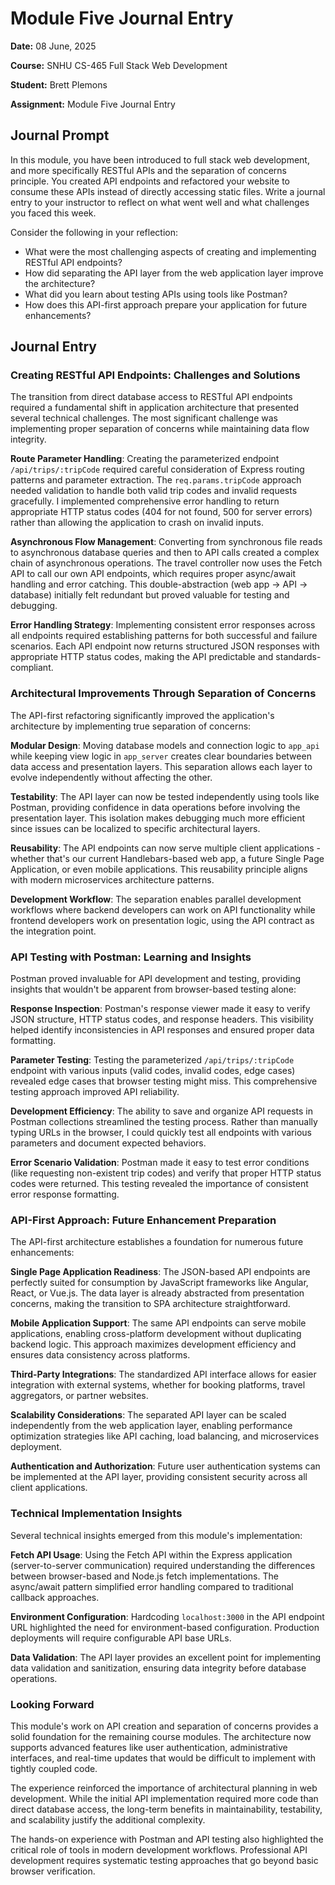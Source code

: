 # Module Five Journal Entry

**Date:** 08 June, 2025

**Course:** SNHU CS-465 Full Stack Web Development

**Student:** Brett Plemons

**Assignment:** Module Five Journal Entry

## Journal Prompt

In this module, you have been introduced to full stack web development, and more specifically RESTful APIs and the separation of concerns principle. You created API endpoints and refactored your website to consume these APIs instead of directly accessing static files. Write a journal entry to your instructor to reflect on what went well and what challenges you faced this week.

Consider the following in your reflection:

- What were the most challenging aspects of creating and implementing RESTful API endpoints?
- How did separating the API layer from the web application layer improve the architecture?
- What did you learn about testing APIs using tools like Postman?
- How does this API-first approach prepare your application for future enhancements?

## Journal Entry

### Creating RESTful API Endpoints: Challenges and Solutions

The transition from direct database access to RESTful API endpoints required a fundamental shift in application architecture that presented several technical challenges. The most significant challenge was implementing proper separation of concerns while maintaining data flow integrity.

**Route Parameter Handling**: Creating the parameterized endpoint `/api/trips/:tripCode` required careful consideration of Express routing patterns and parameter extraction. The `req.params.tripCode` approach needed validation to handle both valid trip codes and invalid requests gracefully. I implemented comprehensive error handling to return appropriate HTTP status codes (404 for not found, 500 for server errors) rather than allowing the application to crash on invalid inputs.

**Asynchronous Flow Management**: Converting from synchronous file reads to asynchronous database queries and then to API calls created a complex chain of asynchronous operations. The travel controller now uses the Fetch API to call our own API endpoints, which requires proper async/await handling and error catching. This double-abstraction (web app → API → database) initially felt redundant but proved valuable for testing and debugging.

**Error Handling Strategy**: Implementing consistent error responses across all endpoints required establishing patterns for both successful and failure scenarios. Each API endpoint now returns structured JSON responses with appropriate HTTP status codes, making the API predictable and standards-compliant.

### Architectural Improvements Through Separation of Concerns

The API-first refactoring significantly improved the application's architecture by implementing true separation of concerns:

**Modular Design**: Moving database models and connection logic to `app_api` while keeping view logic in `app_server` creates clear boundaries between data access and presentation layers. This separation allows each layer to evolve independently without affecting the other.

**Testability**: The API layer can now be tested independently using tools like Postman, providing confidence in data operations before involving the presentation layer. This isolation makes debugging much more efficient since issues can be localized to specific architectural layers.

**Reusability**: The API endpoints can now serve multiple client applications - whether that's our current Handlebars-based web app, a future Single Page Application, or even mobile applications. This reusability principle aligns with modern microservices architecture patterns.

**Development Workflow**: The separation enables parallel development workflows where backend developers can work on API functionality while frontend developers work on presentation logic, using the API contract as the integration point.

### API Testing with Postman: Learning and Insights

Postman proved invaluable for API development and testing, providing insights that wouldn't be apparent from browser-based testing alone:

**Response Inspection**: Postman's response viewer made it easy to verify JSON structure, HTTP status codes, and response headers. This visibility helped identify inconsistencies in API responses and ensured proper data formatting.

**Parameter Testing**: Testing the parameterized `/api/trips/:tripCode` endpoint with various inputs (valid codes, invalid codes, edge cases) revealed edge cases that browser testing might miss. This comprehensive testing approach improved API reliability.

**Development Efficiency**: The ability to save and organize API requests in Postman collections streamlined the testing process. Rather than manually typing URLs in the browser, I could quickly test all endpoints with various parameters and document expected behaviors.

**Error Scenario Validation**: Postman made it easy to test error conditions (like requesting non-existent trip codes) and verify that proper HTTP status codes were returned. This testing revealed the importance of consistent error response formatting.

### API-First Approach: Future Enhancement Preparation

The API-first architecture establishes a foundation for numerous future enhancements:

**Single Page Application Readiness**: The JSON-based API endpoints are perfectly suited for consumption by JavaScript frameworks like Angular, React, or Vue.js. The data layer is already abstracted from presentation concerns, making the transition to SPA architecture straightforward.

**Mobile Application Support**: The same API endpoints can serve mobile applications, enabling cross-platform development without duplicating backend logic. This approach maximizes development efficiency and ensures data consistency across platforms.

**Third-Party Integrations**: The standardized API interface allows for easier integration with external systems, whether for booking platforms, travel aggregators, or partner websites.

**Scalability Considerations**: The separated API layer can be scaled independently from the web application layer, enabling performance optimization strategies like API caching, load balancing, and microservices deployment.

**Authentication and Authorization**: Future user authentication systems can be implemented at the API layer, providing consistent security across all client applications.

### Technical Implementation Insights

Several technical insights emerged from this module's implementation:

**Fetch API Usage**: Using the Fetch API within the Express application (server-to-server communication) required understanding the differences between browser-based and Node.js fetch implementations. The async/await pattern simplified error handling compared to traditional callback approaches.

**Environment Configuration**: Hardcoding `localhost:3000` in the API endpoint URL highlighted the need for environment-based configuration. Production deployments will require configurable API base URLs.

**Data Validation**: The API layer provides an excellent point for implementing data validation and sanitization, ensuring data integrity before database operations.

### Looking Forward

This module's work on API creation and separation of concerns provides a solid foundation for the remaining course modules. The architecture now supports advanced features like user authentication, administrative interfaces, and real-time updates that would be difficult to implement with tightly coupled code.

The experience reinforced the importance of architectural planning in web development. While the initial API implementation required more code than direct database access, the long-term benefits in maintainability, testability, and scalability justify the additional complexity.

The hands-on experience with Postman and API testing also highlighted the critical role of tools in modern development workflows. Professional API development requires systematic testing approaches that go beyond basic browser verification.